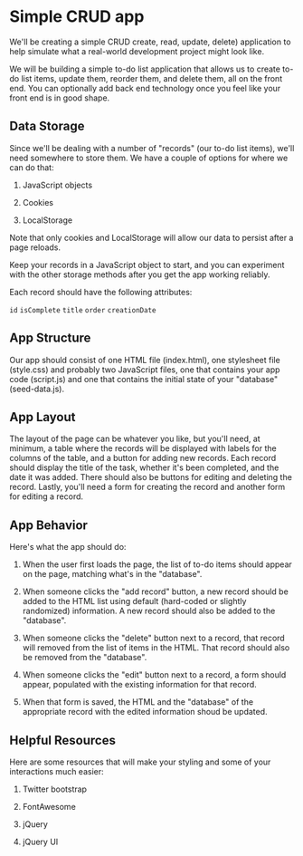 # Simple CRUD app

We'll be creating a simple CRUD create, read, update, delete) application to help simulate what a real-world development project might look like.

We will be building a simple to-do list application that allows us to create to-do list items, update them, reorder them, and delete them, all on the front end. You can optionally add back end technology once you feel like your front end is in good shape.


## Data Storage

Since we'll be dealing with a number of "records" (our to-do list items), we'll need somewhere to store them. We have a couple of options for where we can do that:

1) JavaScript objects

2) Cookies

3) LocalStorage  

Note that only cookies and LocalStorage will allow our data to persist after a page reloads.

Keep your records in a JavaScript object to start, and you can experiment with the other storage methods after you get the app working reliably.

Each record should have the following attributes:

<code>id</code>
<code>isComplete</code>
<code>title</code>
<code>order</code>
<code>creationDate</code>


## App Structure

Our app should consist of one HTML file (index.html), one stylesheet file (style.css) and probably two JavaScript files, one that contains your app code (script.js) and one that contains the initial state of your "database" (seed-data.js).


## App Layout

The layout of the page can be whatever you like, but you'll need, at minimum, a table where the records will be displayed with labels for the columns of the table, and a button for adding new records. Each record should display the title of the task, whether it's been completed, and the date it was added. There should also be buttons for editing and deleting the record. Lastly, you'll need a form for creating the record and another form for editing a record.


## App Behavior

Here's what the app should do:

1) When the user first loads the page, the list of to-do items should appear on the page, matching what's in the "database".

2) When someone clicks the "add record" button, a new record should be added to the HTML list using default (hard-coded or slightly randomized) information. A new record should also be added to the "database".

3) When someone clicks the "delete" button next to a record, that record will removed from the list of items in the HTML. That record should also be removed from the "database".

4) When someone clicks the "edit" button next to a record, a form should appear, populated with the existing information for that record.

5) When that form is saved, the HTML and the "database" of the appropriate record with the edited information shoud be updated.


## Helpful Resources

Here are some resources that will make your styling and some of your interactions much easier:

1) Twitter bootstrap

2) FontAwesome

3) jQuery

4) jQuery UI